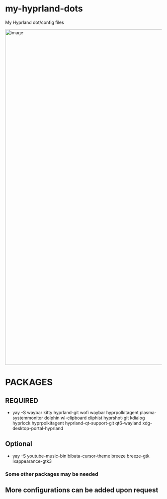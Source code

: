# my-hyprland-dots
My Hyprland dot/config files

<img width="1920" height="1081" alt="image" src="https://github.com/user-attachments/assets/4f40b930-c058-4dc2-9722-71627bd2d719" />

# PACKAGES
## REQUIRED
- yay -S waybar kitty hyprland-git wofi waybar hyprpolkitagent plasma-systemmonitor dolphin wl-clipboard cliphist hyprshot-git kdialog hyprlock hyprpolkitagent hyprland-qt-support-git qt6-wayland xdg-desktop-portal-hyprland
## Optional
- yay -S youtube-music-bin bibata-cursor-theme breeze breeze-gtk lxappearance-gtk3

### Some other packages may be needed

## More configurations can be added upon request
